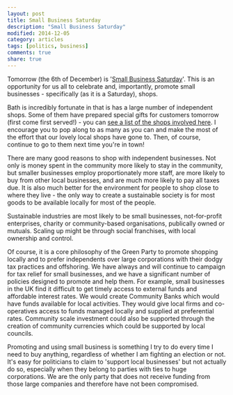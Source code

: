```yaml
---
layout: post
title: Small Business Saturday
description: "Small Business Saturday"
modified: 2014-12-05
category: articles
tags: [politics, business]
comments: true
share: true
---
```


Tomorrow (the 6th of December) is '<a href="https://smallbusinesssaturdayuk.com/">Small Business Saturday</a>'. This is an opportunity for us all to celebrate and, importantly, promote small businesses - specifically (as it is a Saturday), shops.

Bath is incredibly fortunate in that is has a large number of independent shops. Some of them have prepared special gifts for customers tomorrow (first come first served!) - you can <a href="https://twitter.com/GraceandTed/status/540500908061523968/photo/1">see a list of the shops involved here</a>. I encourage you to pop along to as many as you can and make the most of the effort that our lovely local shops have gone to. Then, of course, continue to go to them next time you're in town!

There are many good reasons to shop with independent businesses. Not only is money spent in the community more likely to stay in the community, but smaller businesses employ proportionately more staff, are more likely to buy from other local businesses, and are much more likely to pay all taxes due. It is also much better for the environment for people to shop close to where they live - the only way to create a sustainable society is for most goods to be available locally for most of the people.

Sustainable industries are most likely to be small businesses, not-for-profit enterprises, charity or community-based organisations, publically owned or mutuals. Scaling up might be through social franchises, with local ownership and control.

Of course, it is a core philosophy of the Green Party to promote shopping locally and to prefer independents over large corporations with their dodgy tax practices and offshoring. We have always and will continue to campaign for tax relief for small businesses, and we have a significant number of policies designed to promote and help them. For example, small businesses in the UK find it difficult to get timely access to external funds and affordable interest rates. We would create Community Banks which would have funds available for local activities. They would give local firms and co-operatives access to funds managed locally and supplied at preferential rates. Community scale investment could also be supported through the creation of community currencies which could be supported by local councils.

Promoting and using small business is something I try to do every time I need to buy anything, regardless of whether I am fighting an election or not. It's easy for politicians to claim to 'support local businesses' but not actually do so, especially when they belong to parties with ties to huge corporations. We are the only party that does not receive funding from those large companies and therefore have not been compromised.




